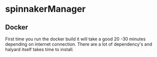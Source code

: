 # spinnakerManager


## Docker
First time you run the docker build it will take a good 20 -30 minutes depending on internet connection.  There are a lot of dependency's and halyard itself takes time to install. 
